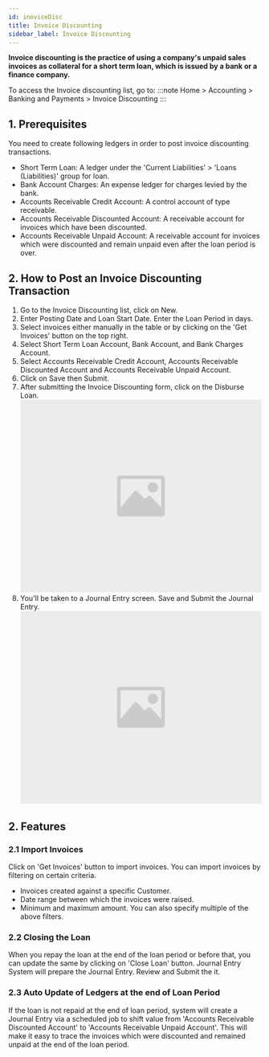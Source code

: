 ```yaml
---
id: inoviceDisc
title: Invoice Discounting
sidebar_label: Invoice Discounting
---
```


**Invoice discounting is the practice of using a company's unpaid sales invoices as collateral for a short term loan, which is issued by a bank or a finance company.**

To access the Invoice discounting list, go to:
:::note
Home > Accounting > Banking and Payments > Invoice Discounting
:::

## 1. Prerequisites

You need to create following ledgers in order to post invoice discounting transactions.

- Short Term Loan: A ledger under the 'Current Liabilities' > 'Loans (Liabilities)' group for loan.
- Bank Account Charges: An expense ledger for charges levied by the bank.
- Accounts Receivable Credit Account: A control account of type receivable.
- Accounts Receivable Discounted Account: A receivable account for invoices which have been discounted.
- Accounts Receivable Unpaid Account: A receivable account for invoices which were discounted and remain unpaid even after the loan period is over.

## 2. How to Post an Invoice Discounting Transaction

1. Go to the Invoice Discounting list, click on New.
1. Enter Posting Date and Loan Start Date. Enter the Loan Period in days.
1. Select invoices either manually in the table or by clicking on the 'Get Invoices' button on the top right.
1. Select Short Term Loan Account, Bank Account, and Bank Charges Account.
1. Select Accounts Receivable Credit Account, Accounts Receivable Discounted Account and Accounts Receivable Unpaid Account.
1. Click on Save then Submit.
1. After submitting the Invoice Discounting form, click on the Disburse Loan.
  ![image](images/image.jpg)
1. You'll be taken to a Journal Entry screen. Save and Submit the Journal Entry.
  ![image](images/image.jpg)

## 2. Features

### 2.1 Import Invoices

Click on 'Get Invoices' button to import invoices. You can import invoices by filtering on certain criteria.

- Invoices created against a specific Customer.
- Date range between which the invoices were raised.
- Minimum and maximum amount.
  You can also specify multiple of the above filters.

### 2.2 Closing the Loan

When you repay the loan at the end of the loan period or before that, you can update the same by clicking on 'Close Loan' button. Journal Entry System will prepare the Journal Entry. Review and Submit the it.

### 2.3 Auto Update of Ledgers at the end of Loan Period

If the loan is not repaid at the end of loan period, system will create a Journal Entry via a scheduled job to shift value from 'Accounts Receivable Discounted Account' to 'Accounts Receivable Unpaid Account'. This will make it easy to trace the invoices which were discounted and remained unpaid at the end of the loan period.

